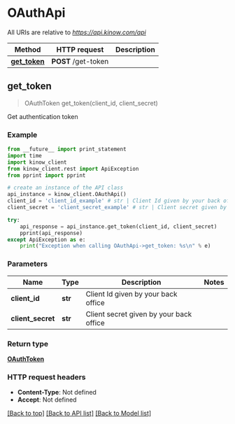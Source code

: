 # OAuthApi

All URIs are relative to *https://api.kinow.com/api*

Method | HTTP request | Description
------------- | ------------- | -------------
[**get_token**](#get_token) | **POST** /get-token | 


## **get_token**
> OAuthToken get_token(client_id, client_secret)



Get authentication token

### Example 
```python
from __future__ import print_statement
import time
import kinow_client
from kinow_client.rest import ApiException
from pprint import pprint

# create an instance of the API class
api_instance = kinow_client.OAuthApi()
client_id = 'client_id_example' # str | Client Id given by your back office
client_secret = 'client_secret_example' # str | Client secret given by your back office

try: 
    api_response = api_instance.get_token(client_id, client_secret)
    pprint(api_response)
except ApiException as e:
    print("Exception when calling OAuthApi->get_token: %s\n" % e)
```

### Parameters

Name | Type | Description  | Notes
------------- | ------------- | ------------- | -------------
 **client_id** | **str**| Client Id given by your back office | 
 **client_secret** | **str**| Client secret given by your back office | 

### Return type

[**OAuthToken**](#OAuthToken)

### HTTP request headers

 - **Content-Type**: Not defined
 - **Accept**: Not defined

[[Back to top]](#) [[Back to API list]](#documentation-for-api-endpoints) [[Back to Model list]](#documentation-for-models)

